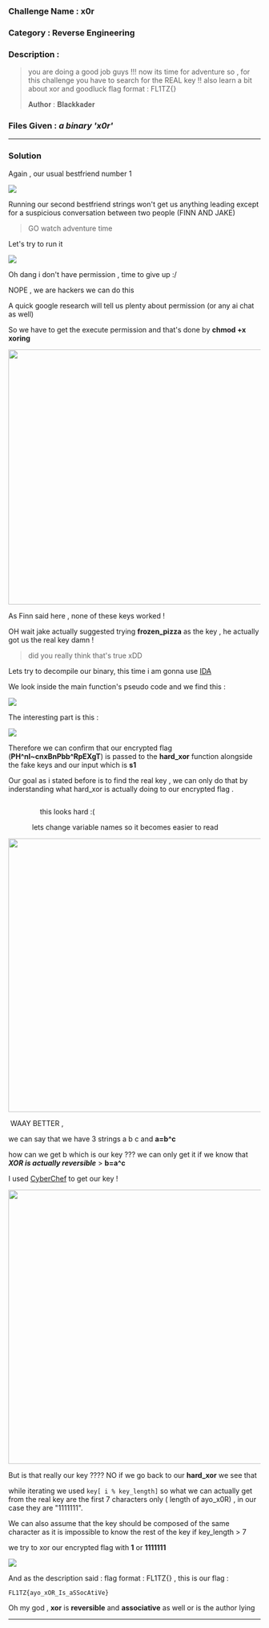 ### **Challenge Name :** x0r

### **Category :** Reverse Engineering

### **Description :**

> you are doing a good job guys !!! now its time for adventure so , for this challenge you have to search for the REAL key !! also learn a bit about xor and goodluck flag format : FL1TZ{}
>
> 𝐀𝐮𝐭𝐡𝐨𝐫 : 𝐁𝐥𝐚𝐜𝐤𝐤𝐚𝐝𝐞𝐫

### **Files Given :** _a binary 'x0r'_

---

### **Solution**

Again , our usual bestfriend number 1

![](https://raw.githubusercontent.com/Blackkader/CTF/main/Ressources/image_9.png)

Running our second bestfriend strings won't get us anything leading except for a suspicious conversation between two people (FINN AND JAKE) 

> GO watch adventure time 

Let's try to run it 

![](https://raw.githubusercontent.com/Blackkader/CTF/main/Ressources/image_10.png)

Oh dang i don't have permission , time to give up  :/ 

NOPE , we are hackers we can do this 

A quick google research will tell us plenty about permission (or any ai chat as well)

So we have to get the execute permission and that's done by **chmod +x xoring**

<img title="" src="https://raw.githubusercontent.com/Blackkader/CTF/main/Ressources/image_11.png" alt="" width="508" data-align="center">

As Finn said here , none of these keys worked !

OH wait jake actually suggested trying **frozen_pizza** as the key , he actually got us the real key damn ! 

> did you really think that's true xDD

Lets try to decompile our binary, this time i am gonna use [IDA](https://hex-rays.com/ida-free)

We look inside the main function's pseudo code and we find this :

![](https://raw.githubusercontent.com/Blackkader/CTF/main/Ressources/image_13.png)

The interesting part is this :

![](https://raw.githubusercontent.com/Blackkader/CTF/main/Ressources/image_12.png)

Therefore we can confirm that our encrypted flag (**PH^nI~cnxBnPbb^RpEXgT**) is passed to the **hard_xor** function alongside the fake keys and our input which is **s1**

Our goal as i stated before is to find the real key , we can only do that by inderstanding what hard_xor is actually doing to our encrypted flag .

<img title="" src="https://raw.githubusercontent.com/Blackkader/CTF/main/Ressources/image_14.png" alt="" data-align="center">

                this looks hard :( 

            lets change variable names so it becomes easier to read

<img title="" src="https://raw.githubusercontent.com/Blackkader/CTF/main/Ressources/image_15.png" alt="" width="545" data-align="center">

 WAAY BETTER , 

we can say  that we have 3 strings a b c and **a=b^c**

how can we get b which is our key ??? we can only get it if we know that ***XOR is actually reversible***  >  **b=a^c**

I used [CyberChef]([CyberChef](https://gchq.github.io/CyberChef/)) to get our key !

<img title="" src="https://raw.githubusercontent.com/Blackkader/CTF/main/Ressources/image_16.png" alt="" width="546" data-align="center">

But is that really our key ???? NO if we go back to our **hard_xor** we see that 

while iterating we used  ``` key[ i % key_length] ``` so what we can actually get from the real key are the first 7 characters only ( length of ayo_x0R) , in our case they are "1111111".

We can also assume that the key should  be composed of the same character as it is impossible to know the rest of the key if key_length > 7 

we try to xor our encrypted flag with **1** or **1111111**

![](https://raw.githubusercontent.com/Blackkader/CTF/main/Ressources/image_17.png)

And as the description said : flag format : FL1TZ{} , this is our flag :

```
FL1TZ{ayo_xOR_Is_aSSocAtiVe}
```

Oh my god , **xor** is **reversible** and **associative** as well or is the author lying 

---
